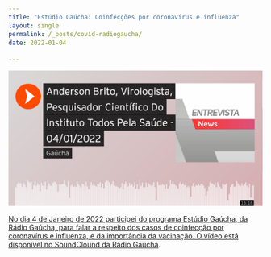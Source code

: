 ```yaml
---
title: "Estúdio Gaúcha: Coinfecções por coronavírus e influenza"
layout: single
permalink: /_posts/covid-radiogaucha/
date: 2022-01-04

---
```


<a href="https://andersonbrito.github.io/_posts/covid-radiogaucha/"><img src="/assets/images/cover-radiogaucha.png" width="700">

No dia 4 de Janeiro de 2022 participei do programa Estúdio Gaúcha, da Rádio Gaúcha, para falar a respeito dos casos de coinfecção por coronavírus e influenza, e da importância da vacinação. O vídeo está disponível no SoundClound da [Rádio Gaúcha](https://soundcloud.com/radiogaucha/anderson-brito-virologista-pesquisador-cientifico-do-instituto-todos-pela-saude-04012022?si=b2906ca9e3f345c8b7c792d308db2f9d).
